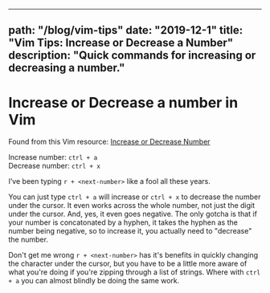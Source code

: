 
---
path: "/blog/vim-tips"
date: "2019-12-1"
title: "Vim Tips: Increase or Decrease a Number"
description: "Quick commands for increasing or decreasing a number."
---

# Increase or Decrease a number in Vim

Found from this Vim resource: [Increase or Decrease Number](https://vim.fandom.com/wiki/Increasing_or_decreasing_numbers)

Increase number: `ctrl + a`  
Decrease number: `ctrl + x`

I’ve been typing `r + <next-number>` like a fool all these years.

You can just type `ctrl + a` will increase or `ctrl + x` to decrease the number under the cursor. It even works across the whole number, not just the digit under the cursor. And, yes, it even goes negative. The only gotcha is that if your number is concatonated by a hyphen, it takes the hyphen as the number being negative, so to increase it, you actually need to "decrease" the number.

Don't get me wrong `r + <next-number>` has it's benefits in quickly changing the character under the cursor, but you have to be a little more aware of what you're doing if you're zipping through a list of strings. Where with `ctrl + a` you can almost blindly be doing the same work.